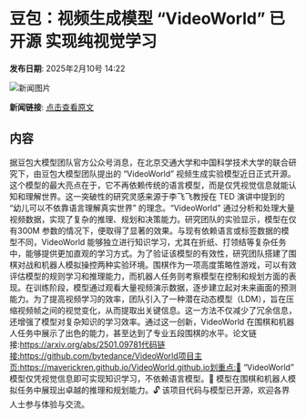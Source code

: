 # 豆包：视频生成模型 “VideoWorld” 已开源 实现纯视觉学习

**发布日期**: 2025年2月10号 14:22

![新闻图片](https://upload.chinaz.com/2025/0210/6387479415364694857925753.png)

**新闻链接**: [点击查看原文](https://www.aibase.com/zh/news/15207)

## 内容

据豆包大模型团队官方公众号消息，在北京交通大学和中国科学技术大学的联合研究下，由豆包大模型团队提出的 “VideoWorld” 视频生成实验模型近日正式开源。这个模型的最大亮点在于，它不再依赖传统的语言模型，而是仅凭视觉信息就能认知和理解世界。这一突破性的研究灵感来源于李飞飞教授在 TED 演讲中提到的 “幼儿可以不依靠语言理解真实世界” 的理念。“VideoWorld” 通过分析和处理大量视频数据，实现了复杂的推理、规划和决策能力。研究团队的实验显示，模型在仅有300M 参数的情况下，便取得了显著的效果。与现有依赖语言或标签数据的模型不同，VideoWorld 能够独立进行知识学习，尤其在折纸、打领结等复杂任务中，能够提供更加直观的学习方式。为了验证该模型的有效性，研究团队搭建了围棋对战和机器人模拟操控两种实验环境。围棋作为一项高度策略性游戏，可以有效评估模型的规则学习和推理能力，而机器人任务则考察模型在控制和规划方面的表现。在训练阶段，模型通过观看大量视频演示数据，逐步建立起对未来画面的预测能力。为了提高视频学习的效率，团队引入了一种潜在动态模型（LDM），旨在压缩视频帧之间的视觉变化，从而提取出关键信息。这一方法不仅减少了冗余信息，还增强了模型对复杂知识的学习效率。通过这一创新，VideoWorld 在围棋和机器人任务中展示了出色的能力，甚至达到了专业五段围棋的水平。论文链接:https://arxiv.org/abs/2501.09781代码链接:https://github.com/bytedance/VideoWorld项目主页:https://maverickren.github.io/VideoWorld.github.io划重点:🌟 “VideoWorld” 模型仅凭视觉信息即可实现知识学习，不依赖语言模型。🤖 模型在围棋和机器人模拟任务中展现出卓越的推理和规划能力。🔓 该项目代码与模型已开源，欢迎各界人士参与体验与交流。
